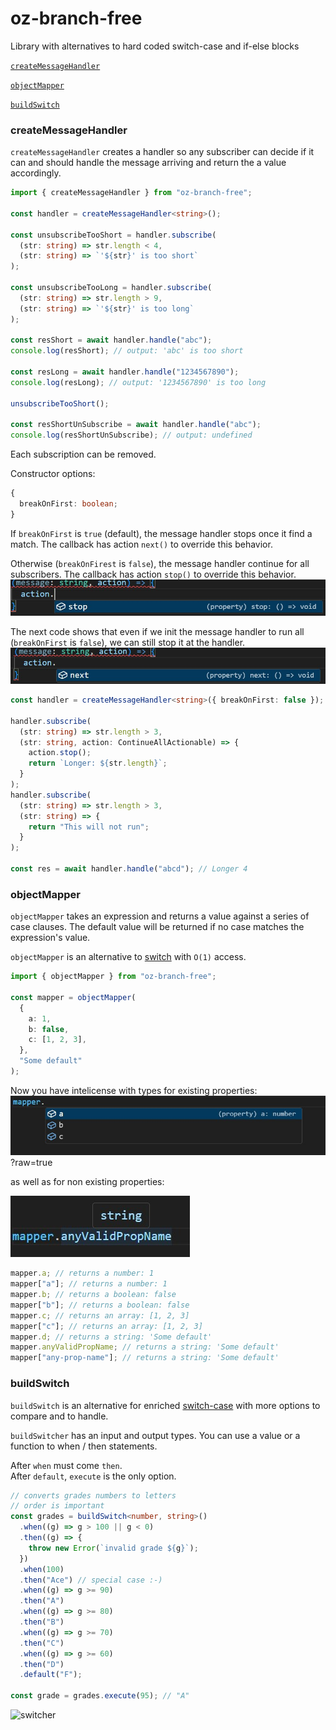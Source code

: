 # oz-branch-free

Library with alternatives to hard coded switch-case and if-else blocks

[`createMessageHandler`](#createmessagehandler)

[`objectMapper`](#objectmapper)

[`buildSwitch`](#buildSwitch)

### createMessageHandler

`createMessageHandler` creates a handler so any subscriber can decide if it can and should handle the message arriving and return the a value accordingly.

```typescript
import { createMessageHandler } from "oz-branch-free";

const handler = createMessageHandler<string>();

const unsubscribeTooShort = handler.subscribe(
  (str: string) => str.length < 4,
  (str: string) => `'${str}' is too short`
);

const unsubscribeTooLong = handler.subscribe(
  (str: string) => str.length > 9,
  (str: string) => `'${str}' is too long`
);

const resShort = await handler.handle("abc");
console.log(resShort); // output: 'abc' is too short

const resLong = await handler.handle("1234567890");
console.log(resLong); // output: '1234567890' is too long

unsubscribeTooShort();

const resShortUnSubscribe = await handler.handle("abc");
console.log(resShortUnSubscribe); // output: undefined
```

Each subscription can be removed.

Constructor options:

```typescript
{
  breakOnFirst: boolean;
}
```

If `breakOnFirst` is `true` (default), the message handler stops once it find a match. The callback has action `next()` to override this behavior.

Otherwise (`breakOnFirest` is `false`), the message handler continue for all subscribers. The callback has action `stop()` to override this behavior.
![action can overide behavior](https://github.com/ofir-zeitoun/oz-branch-free/blob/main/assets/images/message-handler-continue-all.jpeg?raw=true)

The next code shows that even if we init the message handler to run all (`breakOnFirst` is `false`), we can still stop it at the handler.
![action can overide behavior](https://github.com/ofir-zeitoun/oz-branch-free/blob/main/assets/images/message-handler-break-on-first.jpeg?raw=true)

```typescript
const handler = createMessageHandler<string>({ breakOnFirst: false });

handler.subscribe(
  (str: string) => str.length > 3,
  (str: string, action: ContinueAllActionable) => {
    action.stop();
    return `Longer: ${str.length}`;
  }
);
handler.subscribe(
  (str: string) => str.length > 3,
  (str: string) => {
    return "This will not run";
  }
);

const res = await handler.handle("abcd"); // Longer 4
```

### objectMapper

`objectMapper` takes an expression and returns a value against a series of case clauses.
The default value will be returned if no case matches the expression's value.

`objectMapper` is an alternative to [switch](https://developer.mozilla.org/en-US/docs/Web/JavaScript/Reference/Statements/switch) with `O(1)` access.

```typescript
import { objectMapper } from "oz-branch-free";

const mapper = objectMapper(
  {
    a: 1,
    b: false,
    c: [1, 2, 3],
  },
  "Some default"
);
```

Now you have intelicense with types for existing properties:
![object-mapper with types](https://github.com/ofir-zeitoun/oz-branch-free/blob/main/assets/images/object-mapper.jpeg)?raw=true

as well as for non existing properties:

![object-mapper with default type](https://github.com/ofir-zeitoun/oz-branch-free/blob/main/assets/images/object-mapper-default.jpeg?raw=true)

```typescript
mapper.a; // returns a number: 1
mapper["a"]; // returns a number: 1
mapper.b; // returns a boolean: false
mapper["b"]; // returns a boolean: false
mapper.c; // returns an array: [1, 2, 3]
mapper["c"]; // returns an array: [1, 2, 3]
mapper.d; // returns a string: 'Some default'
mapper.anyValidPropName; // returns a string: 'Some default'
mapper["any-prop-name"]; // returns a string: 'Some default'
```

### buildSwitch

`buildSwitch` is an alternative for enriched [switch-case](https://developer.mozilla.org/en-US/docs/Web/JavaScript/Reference/Statements/switch) with more options to compare and to handle.

`buildSwitcher` has an input and output types.
You can use a value or a function to when / then statements.

After `when` must come `then`.<BR>
After `default`, `execute` is the only option.

```typescript
// converts grades numbers to letters
// order is important
const grades = buildSwitch<number, string>()
  .when((g) => g > 100 || g < 0)
  .then((g) => {
    throw new Error(`invalid grade ${g}`);
  })
  .when(100)
  .then("Ace") // special case :-)
  .when((g) => g >= 90)
  .then("A")
  .when((g) => g >= 80)
  .then("B")
  .when((g) => g >= 70)
  .then("C")
  .when((g) => g >= 60)
  .then("D")
  .default("F");

const grade = grades.execute(95); // "A"
```

![switcher](https://github.com/ofir-zeitoun/oz-branch-free/blob/main/assets/images/switcher.gif?raw=true)
